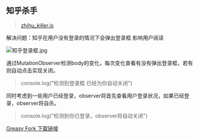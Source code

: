 ## 知乎杀手

> [zhihu_killer.js](https://github.com/wuuconix/scripts/blob/main/zhihu_killer.js)

解决问题：知乎在用户没有登录的情况下会弹出登录框 影响用户阅读

![知乎登录框.jpg](https://cdn.jsdelivr.net/gh/wuuconix/scripts@main/zhihu_killer/assets/%E7%9F%A5%E4%B9%8E%E7%99%BB%E5%BD%95%E6%A1%86.jpg)

通过MutationObserver检测body的变化，每次变化查看有没有弹出登录框，若有则自动点击实现关闭。

> console.log("检测到登录框 已经为你自动关闭")

同时考虑到一些用户已经登录，observer将首先查看用户登录状况，如果已经登录，observer将自杀。

> console.log("检测到你已登录，observer将自动关闭")

[Greasy Fork 下载链接](https://greasyfork.org/zh-CN/scripts/443070-zhihu-killer)